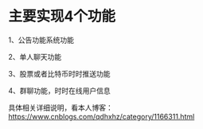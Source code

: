 # 主要实现4个功能
1、公告功能系统功能

2、单人聊天功能

3、股票或者比特币时时推送功能

4、群聊功能，时时在线用户信息

具体相关详细说明，看本人博客：https://www.cnblogs.com/qdhxhz/category/1166311.html

